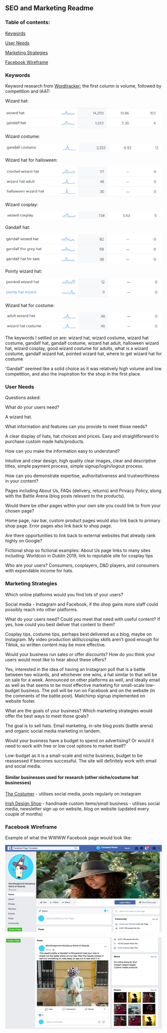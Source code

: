 ## SEO and Marketing Readme

### Table of contents:

[Keywords](#keywords) 

[User Needs](#user-needs)

[Marketing Strategies](#marketing-strategies)

[Facebook Wireframe](#facebook-wireframe)

### Keywords

Keyword research from [Wordtracker](https://www.wordtracker.com/); the first column is volume, followed by competition and IAAT:

Wizard hat:

![Wizard hat keyword research](static/media/readme_media/wiz-hat-ss.png)

Wizard costume:

![Wizard costume keyword research](static/media/readme_media/wizard-costume-ss.png)

Wizard hat for halloween:

![Wizard hat for halloween keyword research](static/media/readme_media/wizard-halloween-hat-ss.png)

Wizard cosplay:

![Wizard cosplay keyword research](static/media/readme_media/wizard-cosplay-ss.png)

Gandalf hat:

![Gandalf keyword research](static/media/readme_media/gandalf-hat-ss.png)

Pointy wizard hat:

![Pointy hat keyword research](static/media/readme_media/pointy-hat-ss.png)

Wizard hat for costume:

![Wizard hat for costume keyword research](static/media/readme_media/wizard-hat-for-costume-ss.png)

The keywords I settled on are:
wizard hat, wizard costume, wizard hat costume, gandalf hat, gandalf costume, wizard hat adult, halloween wizard hat, wizard cosplay, good wizard costume for adults, what is a wizard costume, gandalf wizard hat, pointed wizard hat, where to get wizard hat for costume

'Gandalf' seemed like a solid choice as it was relatively high volume and low competition, and also the inspiration for the shop in the first place.

### User Needs

Questions asked:

What do your users need?

A wizard hat.

What information and features can you provide to meet those needs?

A clear display of hats, hat choices and prices. Easy and straightforward to purchase custom made hats/products.

How can you make the information easy to understand?

Intuitive and clear design, high quality clear images, clear and descriptive titles, simple payment process, simple signup/login/logout process.

How can you demonstrate expertise, authoritativeness and trustworthiness in your content?

Pages including About Us, FAQs (delivery, returns) and Privacy Policy, along with the Battle Arena (blog posts relevant to the products).

Would there be other pages within your own site you could link to from your chosen page?

Home page, nav bar, custom product pages would also link back to primary shop page. Error pages also link back to shop page.

Are there opportunities to link back to external websites that already rank highly on Google?

Fictional shop so fictional examples: About Us page links to many sites including: Worldcon in Dublin 2019, link to reputable site for cosplay tips

Who are your users?
Consumers, cosplayers, D&D players, and consumers with expendable income for hats.

### Marketing Strategies

Which online platforms would you find lots of your users?

Social media - Instagram and Facebook, if the shop gains more staff could possibly reach into other platforms.

What do your users need? Could you meet that need with useful content? If yes, how could you best deliver that content to them?

Cosplay tips, costume tips, perhaps best delivered as a blog, maybe on Instagram. My video production skills/cosplay skills aren’t good enough for Tiktok, so written content may be more effective.

Would your business run sales or offer discounts? How do you think your users would most like to hear about these offers?

Yes, interested in the idea of having an Instagram poll that is a battle between two wizards, and whichever one wins, a hat similar to that will be on sale for a week. Announced on other platforms as well, and ideally email as well as that seems to be most effective marketing for small-scale low-budget business. The poll will be run on Facebook and on the website (in the comments of the battle post). Mailchimp signup implemented on website footer.

What are the goals of your business? Which marketing strategies would offer the best ways to meet those goals?

The goal is to sell hats. Email marketing, in-site blog posts (battle arena) and organic social media marketing in tandem.

Would your business have a budget to spend on advertising? Or would it need to work with free or low cost options to market itself?

Low-budget as it is a small-scale and niche business, budget to be reassessed if becomes successful. The site will definitely work with email and social media.

#### Similar businesses used for research (other niche/costume hat businesses)

[The Costumer](https://www.thecostumer.com/c-3333-hats.aspx) - utilises social media, posts regularly on instagram

[Irish Design Shop](https://irishdesignshop.com/) - handmade custom items/small business - utilises social media, newsletter sign up on website, blog on website (updated every couple of months)

### Facebook Wireframe

Example of what the WWWW Facebook page would look like:

![Screenshot of a Facebook page](static/media/readme_media/fb-snip-one.jpg)

![Screenshot of a Facebook page](static/media/readme_media/fb-snip-two.jpg)
